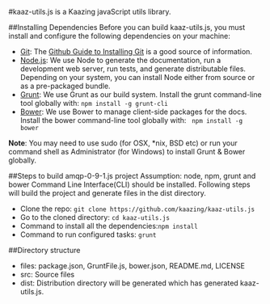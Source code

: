 #kaaz-utils.js is a Kaazing javaScript utils library.

##Installing Dependencies
Before you can build kaaz-utils.js, you must install and configure the following dependencies on your machine:

* [Git](http://git-scm.com/): The [Github Guide to Installing Git](https://help.github.com/articles/set-up-git) is a good source of information.
* [Node.js](http://nodejs.org/): We use Node to generate the documentation, run a development web server, run tests, and generate distributable files. Depending on your system, you can install Node either from source or as a pre-packaged bundle.
* [Grunt](http://gruntjs.com/): We use Grunt as our build system. Install the grunt command-line tool globally with: ```npm install -g grunt-cli```
* [Bower](http://bower.io/): We use Bower to manage client-side packages for the docs. Install the bower command-line tool globally with:  ``` npm install -g bower```

**Note**: You may need to use sudo (for OSX, *nix, BSD etc) or run your command shell as Administrator (for Windows) to install Grunt & Bower globally.


##Steps to build amqp-0-9-1.js project
Assumption: node, npm, grunt and bower Command Line Interface(CLI) should be installed. Following steps will build the project and generate files in the dist directory.

* Clone the repo: ```git clone https://github.com/kaazing/kaaz-utils.js```
* Go to the cloned directory: ```cd kaaz-utils.js```
* Command to install all the dependencies:``` npm install ```
* Command to run configured tasks: ```grunt```


##Directory structure
* files: package.json, GruntFile.js, bower.json, README.md, LICENSE
* src: Source files
* dist: Distribution directory will be generated which has generated kaaz-utils.js.
